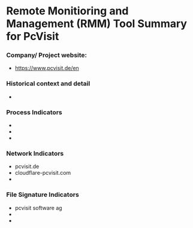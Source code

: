 # Remote Monitioring and Management (RMM) Tool Summary for PcVisit

### Company/ Project website:
- https://www.pcvisit.de/en

### Historical context and detail
- 

### Process Indicators
- 
- 
- 

### Network Indicators
- pcvisit.de
- cloudflare-pcvisit.com
-

### File Signature Indicators
- pcvisit software ag
-
-
